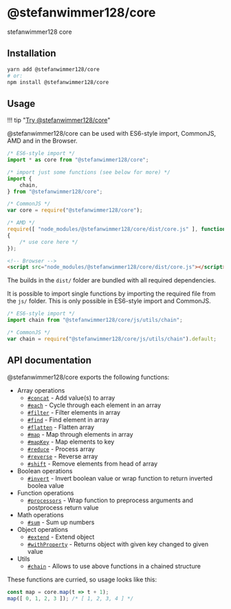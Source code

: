 # @stefanwimmer128/core

stefanwimmer128  core

## Installation

``` bash
yarn add @stefanwimmer128/core
# or:
npm install @stefanwimmer128/core
```

## Usage

!!! tip "[Try @stefanwimmer128/core](https://npm.runkit.com/@stefanwimmer128/core)"

@stefanwimmer128/core can be used with ES6-style import, CommonJS, AMD and in the Browser.

``` js
/* ES6-style import */
import * as core from "@stefanwimmer128/core";

/* import just some functions (see below for more) */
import {
    chain,
} from "@stefanwimmer128/core";
```

``` js
/* CommonJS */
var core = require("@stefanwimmer128/core");
```

``` js
/* AMD */
require([ "node_modules/@stefanwimmer128/core/dist/core.js" ], function (core)
{
    /* use core here */
});
```

``` html
<!-- Browser -->
<script src="node_modules/@stefanwimmer128/core/dist/core.js"></script>
```

The builds in the `dist/` folder are bundled with all required dependencies.

It is possible to import single functions by importing the required file from the `js/` folder. This is only possible in ES6-style import and CommonJS.

``` js
/* ES6-style import */
import chain from "@stefanwimmer128/core/js/utils/chain";
```

``` js
/* CommonJS */
var chain = require("@stefanwimmer128/core/js/utils/chain").default;
```

## API documentation

@stefanwimmer128/core exports the following functions:

- Array operations
    - [`#concat`](array/concat.md) -  Add value(s) to array
    - [`#each`](array/each.md) - Cycle through each element in an array
    - [`#filter`](array/filter.md) - Filter elements in array
    - [`#find`](array/find.md) - Find element in array
    - [`#flatten`](array/flatten.md) - Flatten array
    - [`#map`](array/map.md) - Map through elements in array
    - [`#mapKey`](array/mapKey.md) - Map elements to key
    - [`#reduce`](array/reduce.md) - Process array
    - [`#reverse`](array/reverse.md) - Reverse array
    - [`#shift`](array/shift.md) - Remove elements from head of array
- Boolean operations
    - [`#invert`](boolean/invert.md) - Invert boolean value or wrap function to return inverted boolea value
- Function operations
    - [`#processors`](function/processors.md) - Wrap function to preprocess arguments and postprocess return value
- Math operations
    - [`#sum`](math/sum.md) - Sum up numbers
- Object operations
    - [`#extend`](object/extend.md) - Extend object
    - [`#withProperty`](object/withProperty.md) - Returns object with given key changed to given value
- Utils
    - [`#chain`](utils/chain.md) - Allows to use above functions in a chained structure

These functions are curried, so usage looks like this:

``` js
const map = core.map(t => t + 1);
map([ 0, 1, 2, 3 ]); /* [ 1, 2, 3, 4 ] */
```
